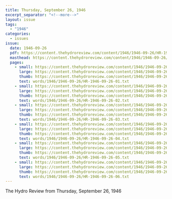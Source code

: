 ```yaml
---
title: Thursday, September 26, 1946
excerpt_separator: "<!--more-->"
layout: issue
tags:
  - "1946"
categories:
  - issues
issue:
  date: 1946-09-26
  pdf: https://content.thehydroreview.com/content/1946/1946-09-26/HR-1946-09-26.pdf
  masthead: https://content.thehydroreview.com/content/1946/1946-09-26/masthead/HR-1946-09-26.jpg
  pages:
    - small: https://content.thehydroreview.com/content/1946/1946-09-26/small/HR-1946-09-26-01.jpg
      large: https://content.thehydroreview.com/content/1946/1946-09-26/large/HR-1946-09-26-01.jpg
      thumb: https://content.thehydroreview.com/content/1946/1946-09-26/thumbnails/HR-1946-09-26-01.jpg
      text: words/1946/1946-09-26/HR-1946-09-26-01.txt
    - small: https://content.thehydroreview.com/content/1946/1946-09-26/small/HR-1946-09-26-02.jpg
      large: https://content.thehydroreview.com/content/1946/1946-09-26/large/HR-1946-09-26-02.jpg
      thumb: https://content.thehydroreview.com/content/1946/1946-09-26/thumbnails/HR-1946-09-26-02.jpg
      text: words/1946/1946-09-26/HR-1946-09-26-02.txt
    - small: https://content.thehydroreview.com/content/1946/1946-09-26/small/HR-1946-09-26-03.jpg
      large: https://content.thehydroreview.com/content/1946/1946-09-26/large/HR-1946-09-26-03.jpg
      thumb: https://content.thehydroreview.com/content/1946/1946-09-26/thumbnails/HR-1946-09-26-03.jpg
      text: words/1946/1946-09-26/HR-1946-09-26-03.txt
    - small: https://content.thehydroreview.com/content/1946/1946-09-26/small/HR-1946-09-26-04.jpg
      large: https://content.thehydroreview.com/content/1946/1946-09-26/large/HR-1946-09-26-04.jpg
      thumb: https://content.thehydroreview.com/content/1946/1946-09-26/thumbnails/HR-1946-09-26-04.jpg
      text: words/1946/1946-09-26/HR-1946-09-26-04.txt
    - small: https://content.thehydroreview.com/content/1946/1946-09-26/small/HR-1946-09-26-05.jpg
      large: https://content.thehydroreview.com/content/1946/1946-09-26/large/HR-1946-09-26-05.jpg
      thumb: https://content.thehydroreview.com/content/1946/1946-09-26/thumbnails/HR-1946-09-26-05.jpg
      text: words/1946/1946-09-26/HR-1946-09-26-05.txt
    - small: https://content.thehydroreview.com/content/1946/1946-09-26/small/HR-1946-09-26-06.jpg
      large: https://content.thehydroreview.com/content/1946/1946-09-26/large/HR-1946-09-26-06.jpg
      thumb: https://content.thehydroreview.com/content/1946/1946-09-26/thumbnails/HR-1946-09-26-06.jpg
      text: words/1946/1946-09-26/HR-1946-09-26-06.txt
---
```


The Hydro Review from Thursday, September 26, 1946

<!--more-->


